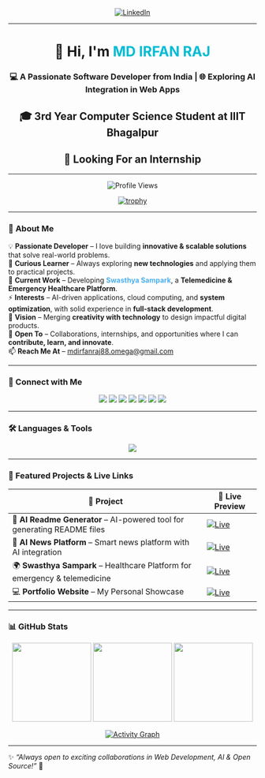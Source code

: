 <!-- LinkedIn Badge -->
<div align="center">
  <a href="https://in.linkedin.com/in/md-irfan-raj?trk=profile-badge" target="_blank">
    <img src="https://img.shields.io/badge/LinkedIn-Connect-blue?style=for-the-badge&logo=linkedin" alt="LinkedIn"/>
  </a>
</div>

---

<h1 align="center">👋 Hi, I'm <span style="color:#00bcd4">MD IRFAN RAJ</span></h1>
<h3 align="center">💻 A Passionate Software Developer from India | 🌐 Exploring AI Integration in Web Apps</h3>
<h2 align="center">🎓 3rd Year Computer Science Student at <b>IIIT Bhagalpur</b></h2>
<h2 align="center">🤝 Looking For an <b>Internship</b></h2>

---

<p align="center">
  <img src="https://komarev.com/ghpvc/?username=MD-IRFAN-RAJ&label=Profile%20Views&color=0e75b6&style=flat" alt="Profile Views" />
</p>

<div align="center">

[![trophy](https://github-profile-trophy.vercel.app/?username=MD-IRFAN-RAJ&theme=algolia&margin-w=10&margin-h=10&no-frame=true)](https://github.com/ryo-ma/github-profile-trophy)

</div>

---

### 🚀 **About Me**

💡 **Passionate Developer** – I love building **innovative & scalable solutions** that solve real-world problems.  
🌱 **Curious Learner** – Always exploring **new technologies** and applying them to practical projects.  
🔭 **Current Work** – Developing **<span style="color:#4cafef">Swasthya Sampark</span>**, a **Telemedicine & Emergency Healthcare Platform**.  
⚡ **Interests** – AI-driven applications, cloud computing, and **system optimization**, with solid experience in **full-stack development**.  
🎯 **Vision** – Merging **creativity with technology** to design impactful digital products.  
🤝 **Open To** – Collaborations, internships, and opportunities where I can **contribute, learn, and innovate**.  
📫 **Reach Me At** – <span style="color:#00c853">mdirfanraj88.omega@gmail.com</span>  

---

### 🤝 Connect with Me  

<p align="center">
<a href="https://www.linkedin.com/in/md-irfan-raj" target="blank"><img src="https://img.shields.io/badge/LinkedIn-0A66C2?logo=linkedin&style=for-the-badge" /></a>
<a href="https://www.youtube.com/@phantomstories-f1y" target="blank"><img src="https://img.shields.io/badge/YouTube-FF0000?logo=youtube&style=for-the-badge" /></a>
<a href="https://www.codechef.com/users/md_irfan_raj" target="blank"><img src="https://img.shields.io/badge/CodeChef-5B4638?logo=codechef&style=for-the-badge" /></a>
<a href="https://www.hackerrank.com/profile/mdirfanraj88_om1" target="blank"><img src="https://img.shields.io/badge/Hackerrank-00EA64?logo=hackerrank&style=for-the-badge" /></a>
<a href="https://codeforces.com/profile/md_irfan_raj" target="blank"><img src="https://img.shields.io/badge/Codeforces-1F8ACB?logo=codeforces&style=for-the-badge" /></a>
<a href="https://leetcode.com/u/md_irfan_raj/" target="blank"><img src="https://img.shields.io/badge/LeetCode-FFA116?logo=leetcode&style=for-the-badge" /></a>
<a href="https://www.hackerearth.com/@md_irfan_raj/" target="blank"><img src="https://img.shields.io/badge/HackerEarth-323754?logo=hackerearth&style=for-the-badge" /></a>
</p>

---

### 🛠️ Languages & Tools  

<p align="center">
  <img src="https://skillicons.dev/icons?i=c,cpp,python,html,css,js,ts,react,nextjs,nodejs,express,redux,tailwind,bootstrap,mongodb,postgresql,mysql,git,github,nginx,gcp,figma,postman,webpack" />
</p>

---

### 🌟 Featured Projects & Live Links  

<div align="center">

| 🚀 Project | 🔗 Live Preview |
|------------|----------------|
| 🤖 **AI Readme Generator** – AI-powered tool for generating README files | [![Live](https://img.shields.io/badge/Explore_AI-purple?style=for-the-badge)](https://aireadmegenerator.vercel.app/) |
| 📰 **AI News Platform** – Smart news platform with AI integration | [![Live](https://img.shields.io/badge/Explore_News-orange?style=for-the-badge)](https://ey-news-app-display.onrender.com/) |
| 🌍 **Swasthya Sampark** – Healthcare Platform for emergency & telemedicine | [![Live](https://img.shields.io/badge/Visit_Project-brightgreen?style=for-the-badge)](https://yourwebsite.com) |
| 💻 **Portfolio Website** – My Personal Showcase | [![Live](https://img.shields.io/badge/View_Portfolio-blue?style=for-the-badge)](https://md-irfan-raj.github.io/PortFolio) |

</div>

---

### 📊 GitHub Stats  

<div align="center">

<img src="https://github-readme-stats.vercel.app/api?username=MD-IRFAN-RAJ&show_icons=true&theme=tokyonight&count_private=true" height="160px"/>  
<img src="https://github-readme-stats.vercel.app/api/top-langs/?username=MD-IRFAN-RAJ&layout=compact&theme=tokyonight" height="160px"/>  

<img src="https://github-readme-streak-stats.herokuapp.com/?user=MD-IRFAN-RAJ&theme=tokyonight" height="160px"/>  

[![Activity Graph](https://github-readme-activity-graph.vercel.app/graph?username=MD-IRFAN-RAJ&theme=react-dark&hide_border=true&area=true)](https://github.com/ashutosh00710/github-readme-activity-graph)

</div>

---

✨ *“Always open to exciting collaborations in Web Development, AI & Open Source!”* 🚀
